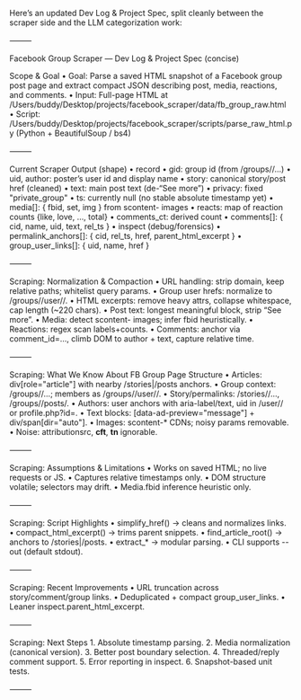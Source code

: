 Here’s an updated Dev Log & Project Spec, split cleanly between the scraper side and the LLM categorization work:

⸻

Facebook Group Scraper — Dev Log & Project Spec (concise)

Scope & Goal
	•	Goal: Parse a saved HTML snapshot of a Facebook group post page and extract compact JSON describing post, media, reactions, and comments.
	•	Input: Full-page HTML at
/Users/buddy/Desktop/projects/facebook_scraper/data/fb_group_raw.html
	•	Script:
/Users/buddy/Desktop/projects/facebook_scraper/scripts/parse_raw_html.py
(Python + BeautifulSoup / bs4)

⸻

Current Scraper Output (shape)
	•	record
	•	gid: group id (from /groups/<gid>/…)
	•	uid, author: poster’s user id and display name
	•	story: canonical story/post href (cleaned)
	•	text: main post text (de-“See more”)
	•	privacy: fixed "private_group"
	•	ts: currently null (no stable absolute timestamp yet)
	•	media[]: { fbid, set, img } from scontent- images
	•	reacts: map of reaction counts {like, love, …, total}
	•	comments_ct: derived count
	•	comments[]: { cid, name, uid, text, rel_ts }
	•	inspect (debug/forensics)
	•	permalink_anchors[]: { cid, rel_ts, href, parent_html_excerpt }
	•	group_user_links[]: { uid, name, href }

⸻

Scraping: Normalization & Compaction
	•	URL handling: strip domain, keep relative paths; whitelist query params.
	•	Group user hrefs: normalize to /groups/<gid>/user/<uid>/.
	•	HTML excerpts: remove heavy attrs, collapse whitespace, cap length (~220 chars).
	•	Post text: longest meaningful block, strip “See more”.
	•	Media: detect scontent- images; infer fbid heuristically.
	•	Reactions: regex scan labels+counts.
	•	Comments: anchor via comment_id=…, climb DOM to author + text, capture relative time.

⸻

Scraping: What We Know About FB Group Page Structure
	•	Articles: div[role="article"] with nearby /stories|/posts anchors.
	•	Group context: /groups/<gid>/…; members as /groups/<gid>/user/<uid>/.
	•	Story/permalinks: /stories/<id>/…, /groups/<gid>/posts/<id>.
	•	Authors: user anchors with aria-label/text, uid in /user/<uid>/ or profile.php?id=.
	•	Text blocks: [data-ad-preview="message"] + div/span[dir="auto"].
	•	Images: scontent-* CDNs; noisy params removable.
	•	Noise: attributionsrc, __cft__, __tn__ ignorable.

⸻

Scraping: Assumptions & Limitations
	•	Works on saved HTML; no live requests or JS.
	•	Captures relative timestamps only.
	•	DOM structure volatile; selectors may drift.
	•	Media.fbid inference heuristic only.

⸻

Scraping: Script Highlights
	•	simplify_href() → cleans and normalizes links.
	•	compact_html_excerpt() → trims parent snippets.
	•	find_article_root() → anchors to /stories|/posts.
	•	extract_* → modular parsing.
	•	CLI supports --out (default stdout).

⸻

Scraping: Recent Improvements
	•	URL truncation across story/comment/group links.
	•	Deduplicated + compact group_user_links.
	•	Leaner inspect.parent_html_excerpt.

⸻

Scraping: Next Steps
	1.	Absolute timestamp parsing.
	2.	Media normalization (canonical version).
	3.	Better post boundary selection.
	4.	Threaded/reply comment support.
	5.	Error reporting in inspect.
	6.	Snapshot-based unit tests.

⸻
